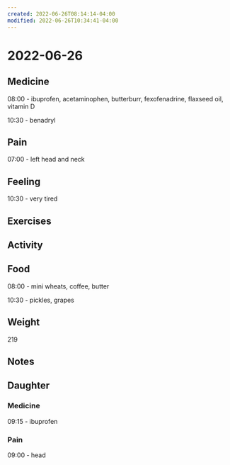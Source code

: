 ```yaml
---
created: 2022-06-26T08:14:14-04:00
modified: 2022-06-26T10:34:41-04:00
---
```


# 2022-06-26

## Medicine

08:00 - ibuprofen, acetaminophen, butterburr, fexofenadrine, flaxseed oil, vitamin D 

10:30 - benadryl 


## Pain

07:00 - left head and neck 


## Feeling

10:30 - very tired


## Exercises


## Activity


## Food

08:00 - mini wheats, coffee, butter

10:30 - pickles, grapes

## Weight

219


## Notes


## Daughter

### Medicine

09:15 - ibuprofen 


### Pain

09:00 - head
